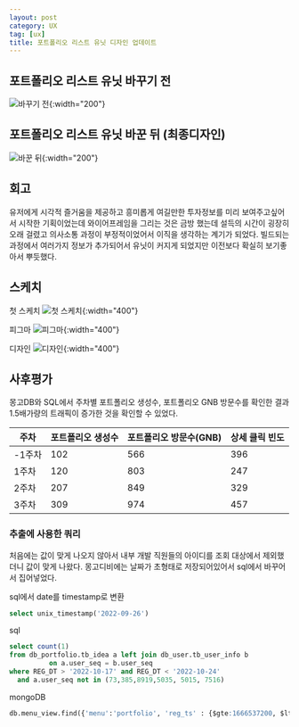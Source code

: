 ```yaml
---
layout: post
category: UX
tag: [ux]
title: 포트폴리오 리스트 유닛 디자인 업데이트
---
```


## 포트폴리오 리스트 유닛 바꾸기 전

![바꾸기 전](/public/img/portfolio_before.jpg){:width="200"}

## 포트폴리오 리스트 유닛 바꾼 뒤 (최종디자인)

![바꾼 뒤](/public/img/portfolio_after.png){:width="200"}


## 회고

유저에게 시각적 즐거움을 제공하고 흥미롭게 여길만한 투자정보를 미리 보여주고싶어서 시작한 기획이었는데
와이어프레임을 그리는 것은 금방 했는데 설득의 시간이 굉장히 오래 걸렸고 의사소통 과정이 부정적이었어서 이직을 생각하는 계기가 되었다.
빌드되는 과정에서 여러가지 정보가 추가되어서 유닛이 커지게 되었지만 이전보다 확실히 보기좋아서 뿌듯했다. 

## 스케치

첫 스케치
![첫 스케치](/public/img/first_sketch.png){:width="400"}

피그마
![피그마](/public/img/portfolio_figma.png){:width="400"}

디자인
![디자인](/public/img/portfolio_design.png){:width="400"}

## 사후평가
몽고DB와 SQL에서 주차별 포트폴리오 생성수, 포트폴리오 GNB 방문수를 확인한 결과 1.5배가량의 트래픽이 증가한 것을 확인할 수 있었다. 

<table>
  <thead>
    <tr>
      <th>주차</th>
      <th>포트폴리오 생성수</th>
      <th>포트폴리오 방문수(GNB)</th>
      <th>상세 클릭 빈도</th>
    </tr>
  </thead>
  <tbody>
    <tr>
      <td>-1주차</td>
      <td>102</td>
      <td>566</td>
      <td>396</td>
    </tr>
    <tr>
      <td>1주차</td>
      <td>120</td>
      <td>803</td>
      <td>247</td>
    </tr>
    <tr>
      <td>2주차</td>
      <td>207</td>
      <td>849</td>
      <td>329</td>
    </tr>
    <tr>
      <td>3주차</td>
      <td>309</td>
      <td>974</td>
      <td>457</td>
    </tr>
  </tbody>
</table>


### 추출에 사용한 쿼리

처음에는 값이 맞게 나오지 않아서 내부 개발 직원들의 아이디를 조회 대상에서 제외했더니 값이 맞게 나왔다. 
몽고디비에는 날짜가 초형태로 저장되어있어서 sql에서 바꾸어서 집어넣었다. 

sql에서 date를 timestamp로 변환
```sql
select unix_timestamp('2022-09-26')
```
sql
```sql
select count(1) 
from db_portfolio.tb_idea a left join db_user.tb_user_info b 
		  on a.user_seq = b.user_seq
where REG_DT > '2022-10-17' and REG_DT < '2022-10-24' 
  and a.user_seq not in (73,385,8919,5035, 5015, 7516)
```
mongoDB
```sql
db.menu_view.find({'menu':'portfolio', 'reg_ts' : {$gte:1666537200, $lte:1667142000},'user_seq':{$nin:[72,73,385,5015,5035,7516,8919]}}).count()
```
